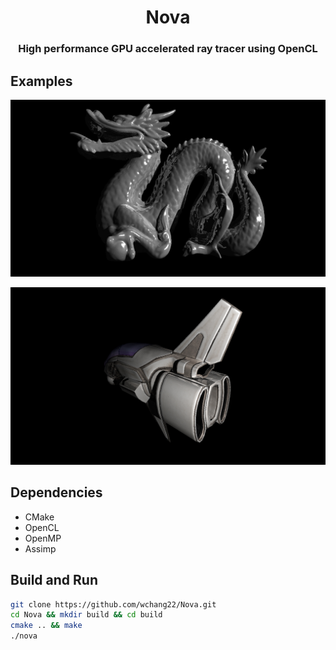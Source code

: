 <h1 align='center'>Nova</h1>
<h3 align='center'>High performance GPU accelerated ray tracer using OpenCL</h3>

## Examples
<p align="center">
  <img src="examples/dragon.jpg" alt="Dragon" />
</p>
<p align="center">
  <img src="examples/aircraft.jpg" alt="aircraft" />
</p>

## Dependencies
* CMake
* OpenCL
* OpenMP
* Assimp

## Build and Run
```bash
git clone https://github.com/wchang22/Nova.git
cd Nova && mkdir build && cd build
cmake .. && make
./nova
```